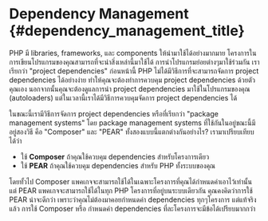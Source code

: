 # Dependency Management {#dependency_management_title}

PHP มี libraries, frameworks, และ components ให้นำมาใช้ได้อย่างมากมาย
โครงการในการเขียนโปรแกรมของคุณสามารถที่จะนำสิ่งเหล่านี้มาใช้ได้ การนำโปรแกรมย่อยต่างๆมาใช้ร่วมกัน
เราเรียกว่า "project dependencies" ก่อนหน้านี้ PHP ไม่ได้มีวิธีการที่จะสามารถจัดการ project dependencies ได้อย่างง่าย
ทำให้คุณจะต้องทำการควบคุม project dependencies ด้วยตัวคุณเอง นอกจากนั้นคุณจะต้องดูแลการนำ project dependencies
มาใช้ในโปรแกรมของคุณ (autoloaders) แต่ในเวลานี้เราได้มีวิธีการควบคุมจัดการ project dependencies ได้

ในขณะนี้เรามีวิธีการจัดการ project dependencies หรือที่เรียกว่า "package management systems"
โดย package management systems ที่ใช้กันในอยู่ขณะนี้มีอยู่สองวิธี คือ "Composer" และ "PEAR" ทั้งสองแบบนี้แตกต่างกันอย่างไร?
เรามาเปรียบเทียบได้ว่า

* ใช้ **Composer** ถ้าคุณใช้ควบคุม dependencies สำหรับโครงการเดียว
* ใช้ **PEAR** ถ้าคุณใช้ควบคุม dependencies สำหรับ PHP ทั้งระบบของคุณ

โดยทั้วไป Composer แพคเกจจะสามารถใช้ได้ในเฉพาะโครงการที่คุณได้กำหนดค่าเอาไว้เท่านั้น
แต่ PEAR แพคเกจจะสามารถใช้ได้ในทุก PHP โครงการที่อยู่บนระบบเดียวกัน
คุณคงคิดว่าการใช้ PEAR น่าจะดีกว่า เพราะว่าคุณไม่ต้องมาคอยกำหนดค่า dependencies ทุกๆโครงการ
แต่แท้จริงแล้ว การใช้ Composer หรือ กำหนดค่า dependencies ที่ละโครงการจะมีข้อได้เปรียบมากกว่า
